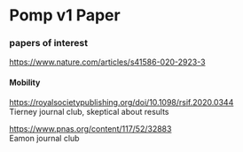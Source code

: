 # Pomp v1 Paper

### papers of interest

https://www.nature.com/articles/s41586-020-2923-3

#### Mobility

https://royalsocietypublishing.org/doi/10.1098/rsif.2020.0344  
Tierney journal club, skeptical about results

https://www.pnas.org/content/117/52/32883  
Eamon journal club


# 